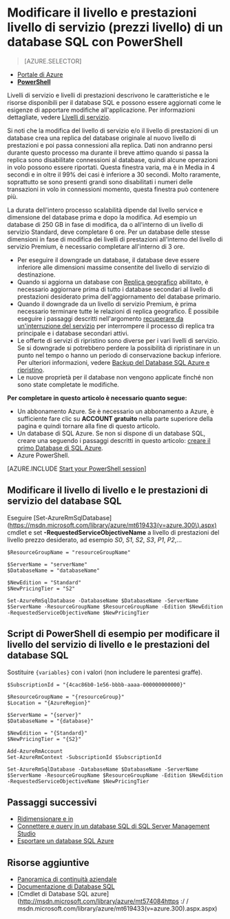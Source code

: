 <properties 
    pageTitle="Modificare il livello di livello e le prestazioni del servizio di un database di SQL Azure con PowerShell | Microsoft Azure" 
    description="Modificare il livello di servizio e livello di prestazioni di un database di SQL Azure viene illustrato come ridimensionare il database SQL verso l'alto o verso il basso con PowerShell. Modificare il livello di prezzo di un database di SQL Azure con PowerShell." 
    services="sql-database"
    documentationCenter=""
    authors="stevestein"
    manager="jhubbard"
    editor=""/>

<tags
    ms.service="sql-database"
    ms.devlang="NA"
    ms.date="10/12/2016"
    ms.author="sstein"
    ms.workload="data-management"
    ms.topic="article"
    ms.tgt_pltfrm="NA"/>


# <a name="change-the-service-tier-and-performance-level-pricing-tier-of-a-sql-database-with-powershell"></a>Modificare il livello e prestazioni livello di servizio (prezzi livello) di un database SQL con PowerShell


> [AZURE.SELECTOR]
- [Portale di Azure](sql-database-scale-up.md)
- [**PowerShell**](sql-database-scale-up-powershell.md)


Livelli di servizio e livelli di prestazioni descrivono le caratteristiche e le risorse disponibili per il database SQL e possono essere aggiornati come le esigenze di apportare modifiche all'applicazione. Per informazioni dettagliate, vedere [Livelli di servizio](sql-database-service-tiers.md).

Si noti che la modifica del livello di servizio e/o il livello di prestazioni di un database crea una replica del database originale al nuovo livello di prestazioni e poi passa connessioni alla replica. Dati non andranno persi durante questo processo ma durante il breve attimo quando si passa la replica sono disabilitate connessioni al database, quindi alcune operazioni in volo possono essere riportati. Questa finestra varia, ma è in Media in 4 secondi e in oltre il 99% dei casi è inferiore a 30 secondi. Molto raramente, soprattutto se sono presenti grandi sono disabilitati i numeri delle transazioni in volo in connessioni momento, questa finestra può contenere più.  

La durata dell'intero processo scalabilità dipende dal livello service e dimensione del database prima e dopo la modifica. Ad esempio un database di 250 GB in fase di modifica, da o all'interno di un livello di servizio Standard, deve completare 6 ore. Per un database delle stesse dimensioni in fase di modifica dei livelli di prestazioni all'interno del livello di servizio Premium, è necessario completare all'interno di 3 ore.


- Per eseguire il downgrade un database, il database deve essere inferiore alle dimensioni massime consentite del livello di servizio di destinazione. 
- Quando si aggiorna un database con [Replica geografico](sql-database-geo-replication-portal.md) abilitato, è necessario aggiornare prima di tutto i database secondari al livello di prestazioni desiderato prima dell'aggiornamento del database primario.
- Quando il downgrade da un livello di servizio Premium, è prima necessario terminare tutte le relazioni di replica geografico. È possibile eseguire i passaggi descritti nell'argomento [recuperare da un'interruzione del servizio](sql-database-disaster-recovery.md) per interrompere il processo di replica tra principale e i database secondari attivi.
- Le offerte di servizi di ripristino sono diverse per i vari livelli di servizio. Se si downgrade si potrebbero perdere la possibilità di ripristinare in un punto nel tempo o hanno un periodo di conservazione backup inferiore. Per ulteriori informazioni, vedere [Backup del Database SQL Azure e ripristino](sql-database-business-continuity.md).
- Le nuove proprietà per il database non vengono applicate finché non sono state completate le modifiche.



**Per completare in questo articolo è necessario quanto segue:**

- Un abbonamento Azure. Se è necessario un abbonamento a Azure, è sufficiente fare clic su **ACCOUNT gratuito** nella parte superiore della pagina e quindi tornare alla fine di questo articolo.
- Un database di SQL Azure. Se non si dispone di un database SQL, creare una seguendo i passaggi descritti in questo articolo: [creare il primo Database di SQL Azure](sql-database-get-started.md).
- Azure PowerShell.


[AZURE.INCLUDE [Start your PowerShell session](../../includes/sql-database-powershell.md)]



## <a name="change-the-service-tier-and-performance-level-of-your-sql-database"></a>Modificare il livello di livello e le prestazioni di servizio del database SQL

Eseguire [Set-AzureRmSqlDatabase] (https://msdn.microsoft.com/library/azure/mt619433(v=azure.300\).aspx) cmdlet e set **-RequestedServiceObjectiveName** a livello di prestazioni del livello prezzo desiderato, ad esempio *S0*, *S1*, *S2*, *S3*, *P1*, *P2*,...

```
$ResourceGroupName = "resourceGroupName"
    
$ServerName = "serverName"
$DatabaseName = "databaseName"

$NewEdition = "Standard"
$NewPricingTier = "S2"

Set-AzureRmSqlDatabase -DatabaseName $DatabaseName -ServerName $ServerName -ResourceGroupName $ResourceGroupName -Edition $NewEdition -RequestedServiceObjectiveName $NewPricingTier
```

  

   


## <a name="sample-powershell-script-to-change-the-service-tier-and-performance-level-of-your-sql-database"></a>Script di PowerShell di esempio per modificare il livello del servizio di livello e le prestazioni del database SQL

Sostituire ```{variables}``` con i valori (non includere le parentesi graffe).

```
$SubscriptionId = "{4cac86b0-1e56-bbbb-aaaa-000000000000}"
    
$ResourceGroupName = "{resourceGroup}"
$Location = "{AzureRegion}"
    
$ServerName = "{server}"
$DatabaseName = "{database}"
    
$NewEdition = "{Standard}"
$NewPricingTier = "{S2}"
    
Add-AzureRmAccount
Set-AzureRmContext -SubscriptionId $SubscriptionId
    
Set-AzureRmSqlDatabase -DatabaseName $DatabaseName -ServerName $ServerName -ResourceGroupName $ResourceGroupName -Edition $NewEdition -RequestedServiceObjectiveName $NewPricingTier
```
        


## <a name="next-steps"></a>Passaggi successivi

- [Ridimensionare e in](sql-database-elastic-scale-get-started.md)
- [Connettere e query in un database SQL di SQL Server Management Studio](sql-database-connect-query-ssms.md)
- [Esportare un database SQL Azure](sql-database-export-powershell.md)

## <a name="additional-resources"></a>Risorse aggiuntive

- [Panoramica di continuità aziendale](sql-database-business-continuity.md)
- [Documentazione di Database SQL](http://azure.microsoft.com/documentation/services/sql-database/)
- [Cmdlet di Database SQL azure] (http://msdn.microsoft.com/library/azure/mt574084https :/ / msdn.microsoft.com/library/azure/mt619433(v=azure.300\).aspx.aspx)